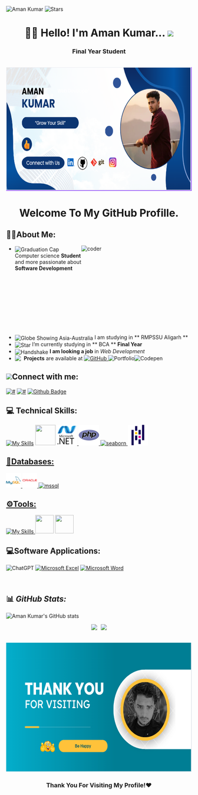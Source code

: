 
 <p align="left"> 
 <img src="https://komarev.com/ghpvc/?username=student-AmanKumar&label=Profile%20views&color=0e75b6&style=flat" alt="Aman Kumar" /> 
 <img alt="Stars" src="https://img.shields.io/github/stars/student-AmanKumar?style=flat&labelColor=343b41"/> 
</p>
 
 # <div align="center"> 👨‍🎓 Hello! I'm Aman Kumar... <img src="https://media.giphy.com/media/hvRJCLFzcasrR4ia7z/giphy.gif" height="25px"></div>
<h3 align="center">Final Year Student </h3>



<br />

<img width="1000" height="335" src="Screenshot 2025-10-06 105528.png">


 # <div align="center"> Welcome To My GitHub Profille. </div>
 

  ## 🧑‍💻About Me:

  <img align="right" alt= "coder" width="300" height="240" src="https://user-images.githubusercontent.com/74038190/219923809-b86dc415-a0c2-4a38-bc88-ad6cf06395a8.gif"/>

  - <img src="https://raw.githubusercontent.com/Tarikul-Islam-Anik/Animated-Fluent-Emojis/master/Emojis/Objects/Graduation%20Cap.png" alt="Graduation Cap" width="30" align="center" /> Computer science **Student** and more passionate about **Software Development**
- <img src="https://raw.githubusercontent.com/Tarikul-Islam-Anik/Animated-Fluent-Emojis/master/Emojis/Travel%20and%20places/Globe%20Showing%20Asia-Australia.png" alt="Globe Showing Asia-Australia" width="30" align="center" /> I am studying in  ** RMPSSU Aligarh **
- <img src="https://raw.githubusercontent.com/Tarikul-Islam-Anik/Animated-Fluent-Emojis/master/Emojis/Travel%20and%20places/Star.png" alt="Star" width="30" align=center /> I’m currently studying in ** BCA **  **Final Year** 
- <img src="https://raw.githubusercontent.com/Tarikul-Islam-Anik/Animated-Fluent-Emojis/master/Emojis/Hand%20gestures/Handshake.png" alt="Handshake" width="30" align=center /> **I am looking a job** in  *Web *Development**
- <img align='left' src="https://raw.githubusercontent.com/Tarikul-Islam-Anik/Animated-Fluent-Emojis/master/Emojis/Travel%20and%20places/Rocket.png" width="24" align="center"> **Projects** are available at <a href="https://github.com/student-AmanKumar">![GitHub](https://img.shields.io/badge/github-%23121011.svg?style=flat-square&logo=github&logoColor=white) </a>
![Portfolio](https://img.shields.io/badge/Portfolio-%23000000.svg?style=flat-square&logo=firefox&logoColor=#FF7139)![Codepen](https://img.shields.io/badge/Codepen-%23000000.svg?style=flat-square&logo=codepen&logoColor=#FF7139)



<h2><img src="https://raw.githubusercontent.com/ShahriarShafin/ShahriarShafin/main/Assets/handshake.gif" width="90px" style="max-width: 100%; user-select: auto;">Connect with me:</h2>

<p align="left">

<a href="#" target="blank"><img align="center" src="https://raw.githubusercontent.com/rahuldkjain/github-profile-readme-generator/master/src/images/icons/Social/linked-in-alt.svg" alt="#" height="30" width="40" /></a>
<a href="#" target="blank"><img align="center" src="https://raw.githubusercontent.com/rahuldkjain/github-profile-readme-generator/master/src/images/icons/Social/instagram.svg" alt="#" height="30" width="40" /></a>
<a href="https://github.com/student-AmanKumar" target="blank"> 
    <img  align ="center" src="https://img.shields.io/badge/Github-013243?style=for-the-badge&logo=Github&logoColor=white" alt="Github Badge"  height="140" width="140"/>
  </a>
</p>
  
  ## 💻 Technical Skills:
[![My Skills](https://skillicons.dev/icons?i=html,css,c,cpp)](https://skillicons.dev)
<a href="#" > <img src="https://user-images.githubusercontent.com/74038190/212257472-08e52665-c503-4bd9-aa20-f5a4dae769b5.gif" width="55" height="55"/></a>
<a href="#" target="_blank" rel="noreferrer"> <img src="https://raw.githubusercontent.com/devicons/devicon/master/icons/dot-net/dot-net-original-wordmark.svg" alt="dotnet" width="55" height="55"/> </a> 
<a href="#" target="_blank" rel="noreferrer"> <img src="https://raw.githubusercontent.com/devicons/devicon/master/icons/php/php-original.svg" alt="php" width="55" height="55"/> </a> <a href="#" target="_blank" rel="noreferrer"> <img src="https://seaborn.pydata.org/_images/logo-mark-lightbg.svg" alt="seaborn" width="55" height="55"/> </a> <a href="#" target="_blank" rel="noreferrer"> <img src="https://raw.githubusercontent.com/devicons/devicon/2ae2a900d2f041da66e950e4d48052658d850630/icons/pandas/pandas-original.svg" alt="pandas" width="55" height="55"/>



## 📅Databases:
 <a href="#" target="blank"> <img src="https://raw.githubusercontent.com/devicons/devicon/master/icons/mysql/mysql-original-wordmark.svg" alt="mysql" width="40" height="40"/> </a> <a href="#" target="_blank" rel="noreferrer"> <img src="https://raw.githubusercontent.com/devicons/devicon/master/icons/oracle/oracle-original.svg" alt="oracle" width="40" height="40"/> </a>
 <a href="#" target="_blank" rel="noreferrer"> <img src="https://www.svgrepo.com/show/303229/microsoft-sql-server-logo.svg" alt="mssql" width="40" height="40"/> </a> <a href="#" target="_blank" rel="noreferrer">
## ⚙️Tools:
![My Skills](https://skillicons.dev/icons?i=git)
<a href="#"> <img src="https://user-images.githubusercontent.com/74038190/212257468-1e9a91f1-b626-4baa-b15d-5c385dfa7ed2.gif" width="50" height="50"/></a>
<a href="#"> <img src="https://user-images.githubusercontent.com/74038190/212257465-7ce8d493-cac5-494e-982a-5a9deb852c4b.gif" width="50" height="50"/></a>

## 💻Software Applications:
![ChatGPT](https://img.shields.io/badge/chatGPT-74aa9c?style=for-the-badge&logo=openai&logoColor=white)
<a href="https://www.microsoft.com/en/microsoft-365/excel?market=af">![Microsoft Excel](https://img.shields.io/badge/Microsoft_Excel-217346?style=for-the-badge&logo=microsoft-excel&logoColor=white)</a>
<a href="https://www.microsoft.com/en-in/microsoft-365/word">![Microsoft Word](https://img.shields.io/badge/Microsoft_Word-2B579A?style=for-the-badge&logo=microsoft-word&logoColor=white) </a>


  <br />

## 📊 _GitHub Stats:_
![Aman Kumar's GitHub stats](https://github-readme-stats.vercel.app/api?username=student-AmanKumar&show_icons=true&theme=dark)
<div style="display: flex; flex-wrap: wrap; gap: 10px; align-items: center; justify-content: center;">
<img src="https://github-readme-streak-stats.herokuapp.com/?user=student-AmanKumar&theme=dark&hide_border=false"> 
<img src="https://github-readme-stats.vercel.app/api/top-langs/?username=student-AmanKumar&theme=dark&hide_border=false&include_all_commits=false&count_private=false&layout=compact">
</div>
<br>

<!-- ## 📊 _Letsupgrade stats:_

<img src="Screenshot 2025-10-05 135654.png"> -->
<br>


<img width="1000" height="350" src="Screenshot 2025-10-06 103341.png">

### <div align="center">Thank You For Visiting My Profile!❤️</div>


</div>

